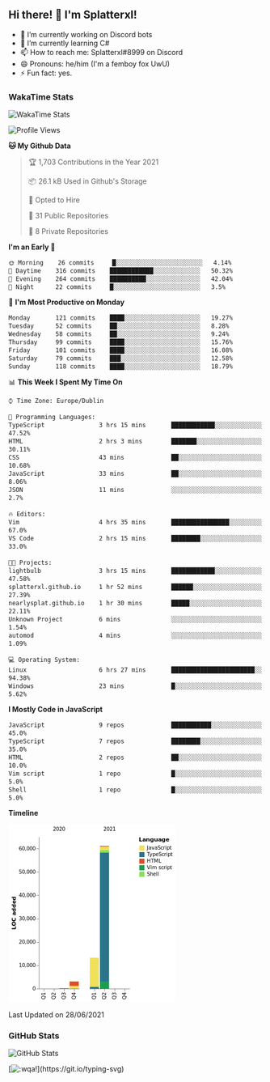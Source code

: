## Hi there! 👋 I'm Splatterxl!

- 🔭 I’m currently working on Discord bots
- 🌱 I’m currently learning C#
- 📫 How to reach me: Splatterxl#8999 on Discord
- 😄 Pronouns: he/him (I'm a femboy fox UwU)
- ⚡ Fun fact: yes.

### WakaTime Stats
![WakaTime Stats](https://wakatime.com/share/@Splatterxl/3171b454-6d7f-4cf9-91d7-768613f3b8c2.svg)
<!--START_SECTION:waka-->
![Profile Views](http://img.shields.io/badge/Profile%20Views-19-blue)

**🐱 My Github Data** 

> 🏆 1,703 Contributions in the Year 2021
 > 
> 📦 26.1 kB Used in Github's Storage 
 > 
> 💼 Opted to Hire
 > 
> 📜 31 Public Repositories 
 > 
> 🔑 8 Private Repositories  
 > 
**I'm an Early 🐤** 

```text
🌞 Morning    26 commits     █░░░░░░░░░░░░░░░░░░░░░░░░   4.14% 
🌆 Daytime    316 commits    ████████████░░░░░░░░░░░░░   50.32% 
🌃 Evening    264 commits    ██████████░░░░░░░░░░░░░░░   42.04% 
🌙 Night      22 commits     █░░░░░░░░░░░░░░░░░░░░░░░░   3.5%

```
📅 **I'm Most Productive on Monday** 

```text
Monday       121 commits    ████░░░░░░░░░░░░░░░░░░░░░   19.27% 
Tuesday      52 commits     ██░░░░░░░░░░░░░░░░░░░░░░░   8.28% 
Wednesday    58 commits     ██░░░░░░░░░░░░░░░░░░░░░░░   9.24% 
Thursday     99 commits     ████░░░░░░░░░░░░░░░░░░░░░   15.76% 
Friday       101 commits    ████░░░░░░░░░░░░░░░░░░░░░   16.08% 
Saturday     79 commits     ███░░░░░░░░░░░░░░░░░░░░░░   12.58% 
Sunday       118 commits    ████░░░░░░░░░░░░░░░░░░░░░   18.79%

```


📊 **This Week I Spent My Time On** 

```text
⌚︎ Time Zone: Europe/Dublin

💬 Programming Languages: 
TypeScript               3 hrs 15 mins       ████████████░░░░░░░░░░░░░   47.52% 
HTML                     2 hrs 3 mins        ███████░░░░░░░░░░░░░░░░░░   30.11% 
CSS                      43 mins             ██░░░░░░░░░░░░░░░░░░░░░░░   10.68% 
JavaScript               33 mins             ██░░░░░░░░░░░░░░░░░░░░░░░   8.06% 
JSON                     11 mins             ░░░░░░░░░░░░░░░░░░░░░░░░░   2.7%

🔥 Editors: 
Vim                      4 hrs 35 mins       ████████████████░░░░░░░░░   67.0% 
VS Code                  2 hrs 15 mins       ████████░░░░░░░░░░░░░░░░░   33.0%

🐱‍💻 Projects: 
lightbulb                3 hrs 15 mins       ████████████░░░░░░░░░░░░░   47.58% 
splatterxl.github.io     1 hr 52 mins        ██████░░░░░░░░░░░░░░░░░░░   27.39% 
nearlysplat.github.io    1 hr 30 mins        █████░░░░░░░░░░░░░░░░░░░░   22.11% 
Unknown Project          6 mins              ░░░░░░░░░░░░░░░░░░░░░░░░░   1.54% 
automod                  4 mins              ░░░░░░░░░░░░░░░░░░░░░░░░░   1.09%

💻 Operating System: 
Linux                    6 hrs 27 mins       ███████████████████████░░   94.38% 
Windows                  23 mins             █░░░░░░░░░░░░░░░░░░░░░░░░   5.62%

```

**I Mostly Code in JavaScript** 

```text
JavaScript               9 repos             ███████████░░░░░░░░░░░░░░   45.0% 
TypeScript               7 repos             ████████░░░░░░░░░░░░░░░░░   35.0% 
HTML                     2 repos             ██░░░░░░░░░░░░░░░░░░░░░░░   10.0% 
Vim script               1 repo              █░░░░░░░░░░░░░░░░░░░░░░░░   5.0% 
Shell                    1 repo              █░░░░░░░░░░░░░░░░░░░░░░░░   5.0%

```


**Timeline**

![Chart not found](https://raw.githubusercontent.com/nearlySplat/nearlySplat/master/charts/bar_graph.png) 


 Last Updated on 28/06/2021
<!--END_SECTION:waka-->


### GitHub Stats
![GitHub Stats](https://github-readme-stats.vercel.app/api?username=nearlySplat&count_private=true&show_icons=true&theme=dark)

[![:wqa!](https://readme-typing-svg.herokuapp.com?font=Fira+Code&color=000000&center=true&vCenter=true&lines=%3Awqa!)](https://git.io/typing-svg)
